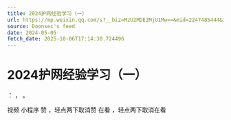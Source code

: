 ```yaml
---
title: 2024护网经验学习（一）
url: https://mp.weixin.qq.com/s?__biz=MzU2MDE2MjU1Mw==&mid=2247485444&idx=2&sn=e26190a0b358c12d67e681c4bfc3ce48
source: Doonsec's feed
date: 2024-05-05
fetch_date: 2025-10-06T17:14:30.724496
---
```


# 2024护网经验学习（一）

：
，
。

视频
小程序
赞
，轻点两下取消赞
在看
，轻点两下取消在看